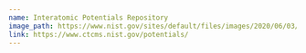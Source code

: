 ```yaml
---
name: Interatomic Potentials Repository
image_path: https://www.nist.gov/sites/default/files/images/2020/06/03/IPR%20Logo.png
link: https://www.ctcms.nist.gov/potentials/
---
```

